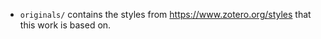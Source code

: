 


* `originals/` contains the styles from https://www.zotero.org/styles that this work is based on.
